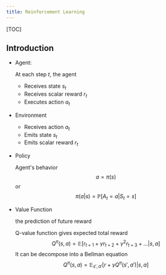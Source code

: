 ```yaml
---
title: Reinforcement Learning
---
```


[TOC]

## Introduction

-   Agent:

    At each step $t$, the agent

    -    Receives state $s_t$
    -   Receives scalar reward $r_t$
    -   Executes action $a_t$

-   Environment

    -   Receives action $a_t$
    -   Emits state $s_t$
    -   Emits scalar reward $r_t$

-   Policy

    Agent's behavior
    $$
    a=\pi(s)
    $$
    or
    $$
    \pi(a|s)=\mathbb{P}[A_t=a|S_t=s]
    $$

-   Value Function

    the prediction of future reward

    Q-value function gives expected total reward
    $$
    Q^{\pi}(s, a)=\mathbb{E}[r_{t+1}+\gamma r_{t+2}+\gamma^2r_{t+3}+...|s,a]
    $$
    It can be decompose into a Bellman equation
    $$
    Q^{\pi}(s, a)=\mathbb{E}_{s',a'}[r+\gamma Q^\pi(s',a')|s,a]
    $$
    